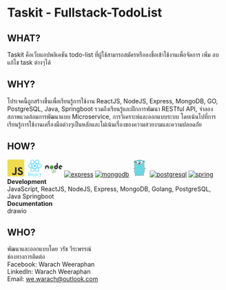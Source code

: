 # Taskit - Fullstack-TodoList
## WHAT?
Taskit คือเว็บแอปพลิเคชัน todo-list ที่ผู้ใช้สามารถสมัครหรือลงชื่อเข้าใช้งานเพื่อจัดการ เพิ่ม ลบ แก้ไข task ต่างๆได้

## WHY?
โปรเจคนี้ถูกสร้างขึ้นเพื่อเรียนรู้การใช้งาน ReactJS, NodeJS, Express, MongoDB, GO, PostgreSQL, Java, Springboot รวมถึงเรียนรู้และฝึกการพัฒนา RESTful API, จำลองสภาพแวดล้อมการพัฒนาแบบ Microservice, การวิเคราะห์และออกแบบระบบ โดยเน้นไปที่การเรียนรู้การใช้งานเครื่องมือต่างๆเป็นหลักและไม่เน้นเรื่องของความสวยงามและความปลอดภัย

## HOW?
<a href="https://developer.mozilla.org/en-US/docs/Web/JavaScript" target="_blank" rel="noreferrer"><img src="https://raw.githubusercontent.com/devicons/devicon/master/icons/javascript/javascript-original.svg" alt="javascript" width="40" height="40"/></a>
<a href="https://reactjs.org/" target="_blank" rel="noreferrer"><img src="https://raw.githubusercontent.com/devicons/devicon/master/icons/react/react-original-wordmark.svg" alt="react" width="40" height="40"/></a>
<a href="https://nodejs.org" target="_blank" rel="noreferrer"><img src="https://raw.githubusercontent.com/devicons/devicon/master/icons/nodejs/nodejs-original-wordmark.svg" alt="nodejs" width="40" height="40"/></a> 
<a href="https://expressjs.com/" target="_blank" rel="noreferrer"><img src="https://cdn.jsdelivr.net/gh/devicons/devicon@latest/icons/express/express-original.svg" alt="express" width="40" height="40"/></a> 
<a href="https://www.mongodb.com/" target="_blank" rel="noreferrer"><img src="https://cdn.jsdelivr.net/gh/devicons/devicon@latest/icons/mongodb/mongodb-original.svg" alt="mongodb" width="40" height="40"/></a>
<a href="https://golang.org" target="_blank" rel="noreferrer"><img src="https://raw.githubusercontent.com/devicons/devicon/master/icons/go/go-original.svg" alt="go" width="40" height="40"/></a> 
<a href="https://www.postgresql.org/" target="_blank" rel="noreferrer"><img src="https://cdn.jsdelivr.net/gh/devicons/devicon@latest/icons/postgresql/postgresql-original-wordmark.svg" alt="postgresql" width="40" height="40"/></a>
<a href="https://spring.io/" target="_blank" rel="noreferrer"><img src="https://www.vectorlogo.zone/logos/springio/springio-icon.svg" alt="spring" width="40" height="40"/></a> \
<b>Development</b>\
JavaScript, ReactJS, NodeJS, Express, MongoDB, Golang, PostgreSQL, Java Springboot\
<b>Documentation</b>\
drawio

## WHO?
พัฒนาและออกแบบโดย วรัช วีระพรรณ์\
ช่องทางการติดต่อ\
Facebook: Warach Weeraphan\
LinkedIn: Warach Weeraphan\
Email: we.warach@outlook.com
